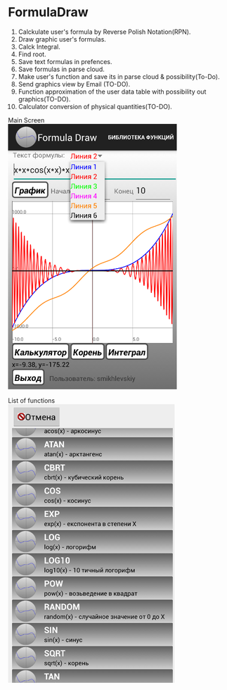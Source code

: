 # FormulaDraw
1) Calckulate user's formula by Reverse Polish Notation(RPN).  
2) Draw graphic user's formulas.  
3) Calck Integral.  
4) Find root.  
5) Save text formulas in prefences.  
6) Save formulas in parse cloud.  
7) Make user's function and save its in parse cloud  & possibility(To-Do).  
8) Send graphics view by Email (TO-DO).  
9) Function approximation of the user data table with possibility out graphics(TO-DO).  
10) Сalculator conversion of physical quantities(TO-DO).  
  
  
Main Screen  
![Main Screen](readme_img/main_screen.bmp)
  
List of functions    
![List functions](readme_img/listfunctions.bmp)
